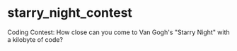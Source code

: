 # starry_night_contest
Coding Contest: How close can you come to Van Gogh's "Starry Night" with a kilobyte of code?
